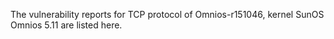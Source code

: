 The vulnerability reports for TCP protocol of Omnios-r151046, kernel SunOS Omnios 5.11 are listed here.
